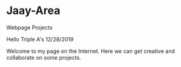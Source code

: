 # Jaay-Area
Webpage Projects

Hello Triple A's  12/28/2019

Welcome to my page on the Internet. Here we can get creative and collaborate on some projects.

